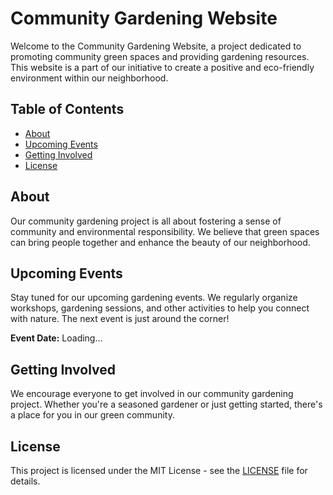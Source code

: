 # Community Gardening Website

Welcome to the Community Gardening Website, a project dedicated to promoting community green spaces and providing gardening resources. This website is a part of our initiative to create a positive and eco-friendly environment within our neighborhood.

## Table of Contents
- [About](#about)
- [Upcoming Events](#upcoming-events)
- [Getting Involved](#getting-involved)
- [License](#license)

## About

Our community gardening project is all about fostering a sense of community and environmental responsibility. We believe that green spaces can bring people together and enhance the beauty of our neighborhood.

## Upcoming Events

Stay tuned for our upcoming gardening events. We regularly organize workshops, gardening sessions, and other activities to help you connect with nature. The next event is just around the corner!

**Event Date:** <span id="countdown">Loading...</span>

## Getting Involved

We encourage everyone to get involved in our community gardening project. Whether you're a seasoned gardener or just getting started, there's a place for you in our green community.

## License

This project is licensed under the MIT License - see the [LICENSE](LICENSE) file for details.
